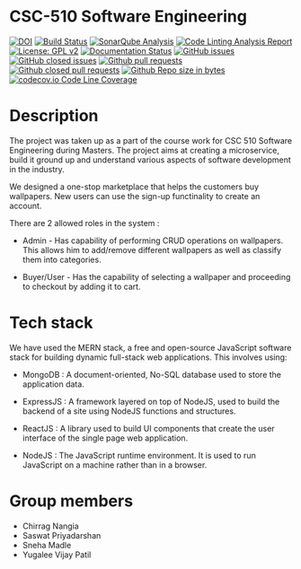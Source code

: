 # CSC-510 Software Engineering 
[![DOI](https://zenodo.org/badge/528633904.svg)](https://zenodo.org/badge/latestdoi/528633904)
[![Build Status](https://github.com/Sneha1b/CSC-510-SE/actions/workflows/action.yml/badge.svg)](https://github.com/Sneha1b/CSC-510-SE/actions/workflows/action.yml)
[![SonarQube Analysis](https://github.com/Sneha1b/CSC-510-SE/actions/workflows/sonarcloud.yml/badge.svg)](https://github.com/Sneha1b/CSC-510-SE/actions/workflows/sonarcloud.yml)
[![Code Linting Analysis Report](https://github.com/Sneha1b/CSC-510-SE/actions/workflows/lint.yml/badge.svg)](https://github.com/Sneha1b/CSC-510-SE/actions/workflows/lint.yml)
[![License: GPL v2](https://img.shields.io/badge/License-GPL_v2-blue.svg)](https://www.gnu.org/licenses/old-licenses/gpl-2.0.en.html)
[![Documentation Status](https://readthedocs.org/projects/ansicolortags/badge/?version=latest)](https://github.com/Sneha1b/CSC-510-SE/blob/main/README.md)
[![GitHub issues](https://img.shields.io/github/issues/Sneha1b/CSC-510-SE)](https://github.com/Sneha1b/CSC-510-SE/issues?q=is%3Aopen)
[![GitHub closed issues](https://img.shields.io/github/issues-closed/Sneha1b/CSC-510-SE)](https://github.com/Sneha1b/CSC-510-SE/issues?q=is%3Aclosed)
[![Github pull requests](https://img.shields.io/github/issues-pr/Sneha1b/CSC-510-SE)](https://github.com/Sneha1b/CSC-510-SE/pulls)
[![Github closed pull requests](https://img.shields.io/github/issues-pr-closed/Sneha1b/CSC-510-SE)](https://github.com/Sneha1b/CSC-510-SE/pulls?q=is%3Apr+is%3Aclosed)
[![Github Repo size in bytes](https://img.shields.io/github/languages/code-size/Sneha1b/CSC-510-SE)](https://github.com/Sneha1b/CSC-510-SE)
[![codecov.io Code Line Coverage](https://img.shields.io/badge/code%20coverage-63%25-green)](https://htmlpreview.github.io/?https://github.com/Sneha1b/CSC-510-SE/blob/main/backend_node/Test%20Results%20-%20Backend_Test.html)

# Description
The project was taken up as a part of the course work for CSC 510 Software Engineering during Masters. The project aims at creating a microservice, build it ground up and understand various aspects of software development in the industry.

We designed a one-stop marketplace that helps the customers buy wallpapers. New users can use the sign-up functinality to create an account.
 
There are 2 allowed roles in the system :  
- Admin - Has capability of performing CRUD operations on wallpapers. This allows him to add/remove different wallpapers as well as classify them into categories.

- Buyer/User - Has the capability of selecting a wallpaper and proceeding to checkout by adding it to cart.

# Tech stack
We have used the MERN stack, a free and open-source JavaScript software stack for building dynamic full-stack web applications. This involves using:  
- MongoDB : A document-oriented, No-SQL database used to store the application data.

- ExpressJS : A framework layered on top of NodeJS, used to build the backend of a site using NodeJS functions and structures.

- ReactJS : A library used to build UI components that create the user interface of the single page web application.

- NodeJS : The JavaScript runtime environment. It is used to run JavaScript on a machine rather than in a browser.  

# Group members
* Chirrag Nangia
* Saswat Priyadarshan
* Sneha Madle
* Yugalee Vijay Patil
